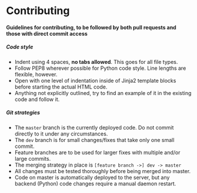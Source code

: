 Contributing
============

#### Guidelines for contributing, to be followed by both pull requests and those with direct commit access


##### Code style

* Indent using 4 spaces, **no tabs allowed**. This goes for all file types.
* Follow PEP8 wherever possible for Python code style. Line lengths are flexible, however.
* Open with one level of indentation inside of Jinja2 template blocks before starting the actual HTML code.
* Anything not explicitly outlined, try to find an example of it in the existing code and follow it.

##### Git strategies

* The `master` branch is the currently deployed code. Do not commit directly to it under any circumstances.
* The `dev` branch is for small changes/fixes that take only one small commit.
* Feature branches are to be used for larger fixes with multiple and/or large commits.
* The merging strategy in place is `[feature branch ->] dev -> master`
* All changes must be tested thoroughly before being merged into master.
* Code on master is automatically deployed to the server, but any backend (Python) code changes require a manual daemon restart.

